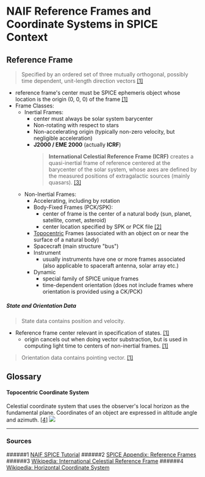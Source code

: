 # NAIF Reference Frames and Coordinate Systems in SPICE Context


## Reference Frame
> Specified by an ordered set of three mutually orthogonal, possibly time dependent, unit-length direction vectors
> [[1]](#1)
- reference frame's center must be SPICE ephemeris object whose location is the origin (0, 0, 0) of the frame [[1]](#1)
- Frame Classes:
    - Inertial Frames:
        - center must always be solar system barycenter
        - Non-rotating with respect to stars
        - Non-accelerating origin (typically non-zero velocity, but negligible acceleration)
        - **J2000 / EME 2000** (actually **ICRF**)
            > **International Celestial Reference Frame (ICRF)** creates a quasi-inertial frame of reference centered at
              the barycenter of the solar system, whose axes are defined by the measured positions of extragalactic
              sources (mainly quasars). [[3]](#3)
    - Non-Inertial Frames:
        - Accelerating, including by rotation
        - Body-Fixed Frames (PCK/SPK):
            - center of frame is the center of a natural body (sun, planet, satellite, comet, asteroid)
            - center location specified by SPK or PCK file [[2]](#2)
        - [Topocentric](#topocentric-coordinate-system) Frames (associated with an object on or near the surface of a natural body)
        - Spacecraft (main structure "bus")
        - Instrument
            - usually instruments have one or more frames associated (also applicable to spaceraft antenna, solar
             array etc.)
        - Dynamic
            - special family of SPICE unique frames
            - time-dependent orientation (does not include frames where orientation is provided using a CK/PCK)

##### State and Orientation Data
> State data contains position and velocity.
- Reference frame center relevant in specification of states. [[1]](#1)
    - origin cancels out when doing vector substraction, but is used in computing light time to centers of non-inertial
      frames. [[1]](#1)
> Orientation data contains pointing vector.
> [[1]](#1)


## Glossary

#### Topocentric Coordinate System
Celestial coordinate system that uses the observer's local horizon as the fundamental plane. Coordinates of an object
 are expressed in altitude angle and azimuth. [[4]](#4)
![](https://upload.wikimedia.org/wikipedia/commons/f/f7/Azimuth-Altitude_schematic.svg)

---
### Sources
######1
[NAIF SPICE Tutorial](https://naif.jpl.nasa.gov/pub/naif/toolkit_docs/Tutorials/pdf/individual_docs/17_frames_and_coordinate_systems.pdf)
######2
[SPICE Appendix: Reference Frames](https://naif.jpl.nasa.gov/pub/naif/toolkit_docs/C/req/frames.html)
######3
[Wikipedia: International Celestial Reference Frame](https://en.wikipedia.org/wiki/International_Celestial_Reference_Frame)
######4
[Wikipedia: Horizontal Coordinate System](https://en.wikipedia.org/wiki/Horizontal_coordinate_system)
